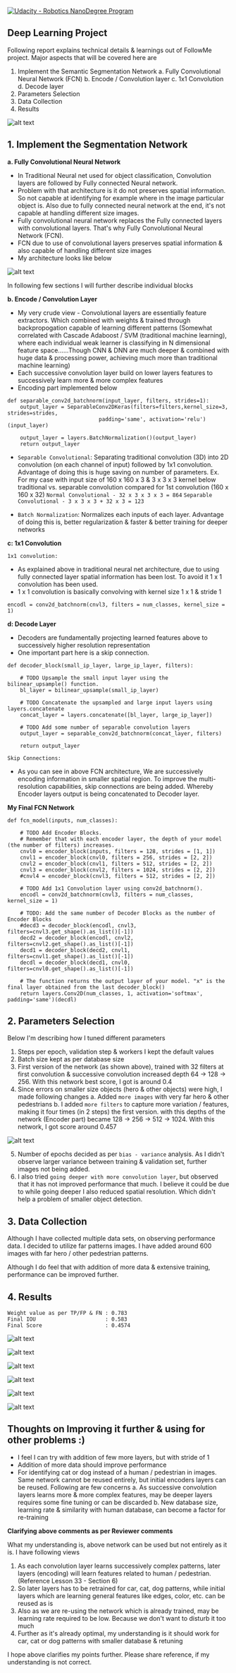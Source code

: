 [![Udacity - Robotics NanoDegree Program](https://s3-us-west-1.amazonaws.com/udacity-robotics/Extra+Images/RoboND_flag.png)](https://www.udacity.com/robotics)

## Deep Learning Project ##

Following report explains technical details & learnings out of FollowMe project. Major aspects that will be covered here are
1. Implement the Semantic Segmentation Network
   a. Fully Convolutional Neural Network (FCN)
   b. Encode / Convolution layer
   c. 1x1 Convolution
   d. Decode layer
2. Parameters Selection
3. Data Collection
4. Results

[image_0]: ./Images/sim_screenshot.png
![alt text][image_0] 


## 1. Implement the Segmentation Network

**a. Fully Convolutional Neural Network**

- In Traditional Neural net used for object classification, Convolution layers are followed by Fully connected Neural network.
- Problem with that architecture is it do not preserves spatial information. So not capable at identifying for example where in the image particular object is. Also due to fully connected neural network at the end, it's not capable at handling different size images.
- Fully convolutional neural network replaces the Fully connected layers with convolutional layers. That's why Fully Convolutional Neural Network (FCN).
- FCN due to use of convolutional layers preserves spatial information & also capable of handling different size images
- My architecture looks like below

[image_1]: ./Images/FCN_Architecture.jpg
![alt text][image_1] 

In following few sections I will further describe individual blocks

**b. Encode / Convolution Layer**

- My very crude view - Convolutional layers are essentially feature extractors. Which combined with weights & trained through backpropogation capable of learning different patterns
(Somewhat correlated with Cascade Adaboost / SVM (traditional machine learning), where each individual weak learner is classifying in N dimensional feature space......Though CNN & DNN are much deeper & combined with huge data & processing power, achieving much more than traditional machine learning)
- Each successive convolution layer build on lower layers features to successively learn more & more complex features
- Encoding part implemented below

```
def separable_conv2d_batchnorm(input_layer, filters, strides=1):
    output_layer = SeparableConv2DKeras(filters=filters,kernel_size=3, strides=strides,
                             padding='same', activation='relu')(input_layer)
    
    output_layer = layers.BatchNormalization()(output_layer) 
    return output_layer
```

- `Separable Convolutional`: Separating traditional convolution (3D) into 2D convolution (on each channel of input) followed by 1x1 convolution. Advantage of doing this is huge saving on number of parameters. Ex. For my case with input size of 160 x 160 x 3 & 3 x 3 x 3 kernel below traditional vs. separable convolution compared for 1st convolution (160 x 160 x 32)
    `Normal Convolutional - 32 x 3 x 3 x 3 = 864`
    `Separable Convolutional - 3 x 3 x 3 + 32 x 3 = 123`
   
- `Batch Normalization`: Normalizes each inputs of each layer. Advantage of doing this is, better regularization & faster & better training for deeper networks

**c: 1x1 Convolution**

`1x1 convolution:`

- As explained above in traditional neural net architecture, due to using fully connected layer spatial information has been lost. To avoid it 1 x 1 convolution has been used.
- 1 x 1 convolution is basically convolving with kernel size 1 x 1 & stride 1
```
encodl = conv2d_batchnorm(cnvl3, filters = num_classes, kernel_size = 1)
```

**d: Decode Layer**

- Decoders are fundamentally projecting learned features above to successively higher resolution representation
- One important part here is a skip connection. 

```
def decoder_block(small_ip_layer, large_ip_layer, filters):
    
    # TODO Upsample the small input layer using the bilinear_upsample() function.
    bl_layer = bilinear_upsample(small_ip_layer)
    
    # TODO Concatenate the upsampled and large input layers using layers.concatenate
    concat_layer = layers.concatenate([bl_layer, large_ip_layer])
    
    # TODO Add some number of separable convolution layers
    output_layer = separable_conv2d_batchnorm(concat_layer, filters)
    
    return output_layer
```

`Skip Connections:` 
- As you can see in above FCN architecture, We are successively encoding information in smaller spatial region. To improve the multi-resolution capabilities, skip connections are being added. Whereby Encoder layers output is being concatenated to Decoder layer.


**My Final FCN Network**

```
def fcn_model(inputs, num_classes):
    
    # TODO Add Encoder Blocks. 
    # Remember that with each encoder layer, the depth of your model (the number of filters) increases.
    cnvl0 = encoder_block(inputs, filters = 128, strides = [1, 1])
    cnvl1 = encoder_block(cnvl0, filters = 256, strides = [2, 2])
    cnvl2 = encoder_block(cnvl1, filters = 512, strides = [2, 2])
    cnvl3 = encoder_block(cnvl2, filters = 1024, strides = [2, 2])
    #cnvl4 = encoder_block(cnvl3, filters = 512, strides = [2, 2])

    # TODO Add 1x1 Convolution layer using conv2d_batchnorm().
    encodl = conv2d_batchnorm(cnvl3, filters = num_classes, kernel_size = 1)
    
    # TODO: Add the same number of Decoder Blocks as the number of Encoder Blocks
    #decd3 = decoder_block(encodl, cnvl3, filters=cnvl3.get_shape().as_list()[-1])
    decd2 = decoder_block(encodl, cnvl2, filters=cnvl2.get_shape().as_list()[-1])
    decd1 = decoder_block(decd2, cnvl1, filters=cnvl1.get_shape().as_list()[-1])
    decdl = decoder_block(decd1, cnvl0, filters=cnvl0.get_shape().as_list()[-1])
    
    # The function returns the output layer of your model. "x" is the final layer obtained from the last decoder_block()
    return layers.Conv2D(num_classes, 1, activation='softmax', padding='same')(decdl)
```


## 2. Parameters Selection

Below I'm describing how I tuned different parameters
1. Steps per epoch, validation step & workers I kept the default values
2. Batch size kept as per database size
3. First version of the network (as shown above), trained with 32 filters at first convolution & successive convolution increased depth 64 -> 128 -> 256. With this network best score, I got is around 0.4
4. Since errors on smaller size objects (hero & other objects) were high, I made following changes
   a. Added `more images` with very far hero & other pedestrians
   b. I added `more filters` to capture more variation / features, making it four times (in 2 steps) the first version. with         this depths of the network (Encoder part) became 128 -> 256 -> 512 -> 1024. With this network, I got score around 0.457

[image_2]: ./Images/Loss.png
![alt text][image_2]

5. Number of epochs decided as per `bias - variance` analysis. As I didn't observe larger variance between training & validation set, further images not being added.
6. I also tried `going deeper with more convolution layer`, but observed that it has not improved performance that much. I believe it could be due to while going deeper I also reduced spatial resolution. Which didn't help a problem of smaller object detection.


## 3. Data Collection

Although I have collected multiple data sets, on observing performance data. I decided to utilize far patterns images. I have added around 600 images with far hero / other pedestrian patterns.

Although I do feel that with addition of more data & extensive training, performance can be improved further.

## 4. Results

```
Weight value as per TP/FP & FN : 0.783
Final IOU                      : 0.583
Final Score                    : 0.4574
```

[image_3]: ./Images/0_run1cam1_00010_prediction.png
![alt text][image_3]

[image_4]: ./Images/0_run1cam1_00018_prediction.png
![alt text][image_4]

[image_5]: ./Images/2_run2cam1_00017_prediction.png
![alt text][image_5]

[image_6]: ./Images/2_run2cam1_00131_prediction.png
![alt text][image_6]

[image_7]: ./Images/2_run2cam1_00296_prediction.png
![alt text][image_7]

[image_8]: ./Images/2_run2cam1_00851_prediction.png
![alt text][image_8]


## Thoughts on Improving it further & using for other problems :)

- I feel I can try with addition of few more layers, but with stride of 1
- Addition of more data should improve performance
- For identifying cat or dog instead of a human / pedestrian in images. Same network cannot be reused entirely, but initial encoders layers can be reused. Following are few concerns
  a. As successive convolution layers learns more & more complex features, may be deeper layers requires some fine tuning or can be discarded
  b. New database size, learning rate & similarity with human database, can become a factor for re-training
  
**Clarifying above comments as per Reviewer comments**

What my understanding is, above network can be used but not entirely as it is. I have following views
1. As each convolution layer learns successively complex patterns, later layers (encoding) will learn features related to human / pedestrian. (Reference Lesson 33 - Section 6)
2. So later layers has to be retrained for car, cat, dog patterns, while initial layers which are learning general features like edges, color, etc. can be reused as is
3. Also as we are re-using the network which is already trained, may be learning rate required to be low. Because we don't want to disturb it too much
4. Further as it's already optimal, my understanding is it should work for car, cat or dog patterns with smaller database & retuning

I hope above clarifies my points further. Please share reference, if my understanding is not correct.
